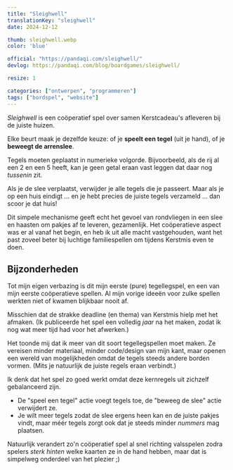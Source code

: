 ```yaml
---
title: "Sleighwell"
translationKey: "sleighwell"
date: 2024-12-12

thumb: sleighwell.webp
color: 'blue'

official: "https://pandaqi.com/sleighwell/"
devlog: https://pandaqi.com/blog/boardgames/sleighwell/

resize: 1

categories: ["ontwerpen", "programmeren"]
tags: ["bordspel", "website"]
---
```


_Sleighwell_ is een coöperatief spel over samen Kerstcadeau's afleveren bij de juiste huizen.

Elke beurt maak je dezelfde keuze: of je **speelt een tegel** (uit je hand), of je **beweegt de arrenslee**.

Tegels moeten geplaatst in numerieke volgorde. Bijvoorbeeld, als de rij al een 2 en een 5 heeft, kan je geen getal eraan vast leggen dat daar nog _tussenin_ zit.

Als je de slee verplaatst, verwijder je alle tegels die je passeert. Maar als je op een huis eindigt ... en je hebt precies de juiste tegels verzameld ... dan scoor je dat huis!

Dit simpele mechanisme geeft echt het gevoel van rondvliegen in een slee en haasten om pakjes af te leveren, gezamenlijk. Het coöperatieve aspect was er al vanaf het begin, en heb ik uit alle macht vastgehouden, want het past zoveel beter bij luchtige familiespellen om tijdens Kerstmis even te doen.

## Bijzonderheden

Tot mijn eigen verbazing is dit mijn eerste (pure) tegellegspel, en een van mijn eerste coöperatieve spellen. Al mijn vorige ideeën voor zulke spellen werkten niet of kwamen blijkbaar nooit af.

Misschien dat de strakke deadline (en thema) van Kerstmis hielp met het afmaken. (Ik publiceerde het spel een volledig _jaar_ na het maken, zodat ik nog wat meer tijd had voor het afwerken.)

Het toonde mij dat ik meer van dit soort tegellegspellen moet maken. Ze vereisen minder materiaal, minder code/design van mijn kant, maar openen een wereld van mogelijkheden omdat de tegels steeds andere borden vormen. (Mits je natuurlijk de juiste regels eraan verbindt.)

Ik denk dat het spel zo goed werkt omdat deze kernregels uit zichzelf gebalanceerd zijn.

* De "speel een tegel" actie voegt tegels toe, de "beweeg de slee" actie verwijdert ze.
* Je wilt meer tegels zodat de slee ergens heen kan en de juiste pakjes vindt, maar méér tegels zorgt ook dat je steeds minder _nummers_ mag plaatsen.

Natuurlijk verandert zo'n coöperatief spel al snel richting valsspelen zodra spelers _sterk hinten_ welke kaarten ze in de hand hebben, maar dat is simpelweg onderdeel van het plezier ;) 